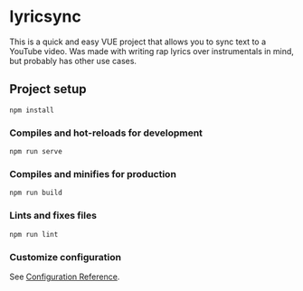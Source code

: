 # lyricsync
This is a quick and easy VUE project that allows you to sync text to a YouTube video. Was made with writing rap lyrics over instrumentals in mind, but probably has other use cases.

## Project setup
```
npm install
```

### Compiles and hot-reloads for development
```
npm run serve
```

### Compiles and minifies for production
```
npm run build
```

### Lints and fixes files
```
npm run lint
```

### Customize configuration
See [Configuration Reference](https://cli.vuejs.org/config/).
